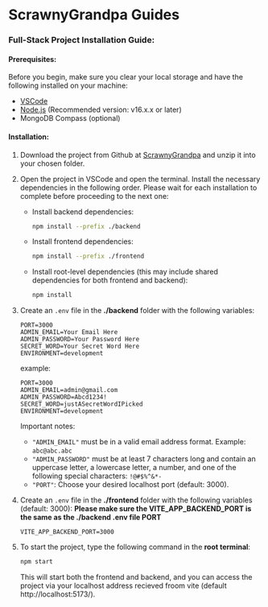 # ScrawnyGrandpa Guides

### Full-Stack Project Installation Guide:

#### Prerequisites:

Before you begin, make sure you clear your local storage and have the following installed on your machine:

- [VSCode](https://code.visualstudio.com/download)
- [Node.js](https://nodejs.org/en/download/prebuilt-installer) (Recommended version: v16.x.x or later)
- MongoDB Compass (optional)

#### Installation:

1. Download the project from Github at [ScrawnyGrandpa](https://github.com/ScrawnyGrandpa/Final_Project_Fullstack/tree/main) and unzip it into your chosen folder.
2. Open the project in VSCode and open the terminal. Install the necessary dependencies in the following order. Please wait for each installation to complete before proceeding to the next one:

    - Install backend dependencies:
      ```bash
      npm install --prefix ./backend
      ```

    - Install frontend dependencies:
      ```bash
      npm install --prefix ./frontend
      ```

    - Install root-level dependencies (this may include shared dependencies for both frontend and backend):
      ```bash
      npm install
      ```

3. Create an `.env` file in the **./backend** folder with the following variables:

    ```plaintext
    PORT=3000
    ADMIN_EMAIL=Your Email Here
    ADMIN_PASSWORD=Your Password Here
    SECRET_WORD=Your Secret Word Here
    ENVIRONMENT=development
    ```

    example:
    ```plaintext
    PORT=3000
    ADMIN_EMAIL=admin@gmail.com
    ADMIN_PASSWORD=Abcd1234!
    SECRET_WORD=justASecretWordIPicked
    ENVIRONMENT=development
    ```

    Important notes:
    - `"ADMIN_EMAIL"` must be in a valid email address format. Example: `abc@abc.abc`
    - `"ADMIN_PASSWORD"` must be at least 7 characters long and contain an uppercase letter, a lowercase letter, a number, and one of the following special characters: `!@#$%^&*-`
    - `"PORT"`: Choose your desired localhost port (default: 3000).

4. Create an `.env` file in the **./frontend** folder with the following variables (default: 3000):
**Please make sure the VITE_APP_BACKEND_PORT is the same as the ./backend .env file PORT**

    ```plaintext
    VITE_APP_BACKEND_PORT=3000
    ```

5. To start the project, type the following command in the **root terminal**:
    
    ```bash
    npm start
    ```

    This will start both the frontend and backend, and you can access the project via your localhost address recieved froom vite (default http://localhost:5173/).
